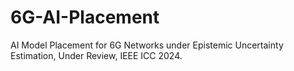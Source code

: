 # 6G-AI-Placement
AI Model Placement for 6G Networks under Epistemic Uncertainty Estimation, Under Review, IEEE ICC 2024.
